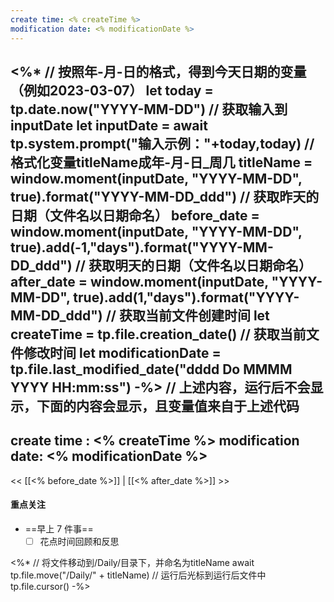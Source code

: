 ```yaml
---
create time: <% createTime %>
modification date: <% modificationDate %>
---
```

<%*
// 按照年-月-日的格式，得到今天日期的变量（例如2023-03-07）
let today = tp.date.now("YYYY-MM-DD")
// 获取输入到inputDate
let inputDate = await tp.system.prompt("输入示例："+today,today)
// 格式化变量titleName成年-月-日_周几
titleName = window.moment(inputDate, "YYYY-MM-DD", true).format("YYYY-MM-DD_ddd")
// 获取昨天的日期（文件名以日期命名）
before_date = window.moment(inputDate, "YYYY-MM-DD", true).add(-1,"days").format("YYYY-MM-DD_ddd")
// 获取明天的日期（文件名以日期命名）
after_date = window.moment(inputDate, "YYYY-MM-DD", true).add(1,"days").format("YYYY-MM-DD_ddd")
// 获取当前文件创建时间
let createTime = tp.file.creation_date()
// 获取当前文件修改时间
let modificationDate = tp.file.last_modified_date("dddd Do MMMM YYYY HH:mm:ss")
-%>
// 上述内容，运行后不会显示，下面的内容会显示，且变量值来自于上述代码
---
create time : <% createTime %>
modification date: <% modificationDate %>
---

<< [[<% before_date %>]] | [[<% after_date %>]] >>

#### 重点关注
-  ==早上 7 件事==
    - [ ] 花点时间回顾和反思

<%*
// 将文件移动到/Daily/目录下，并命名为titleName
await tp.file.move("/Daily/" + titleName)
// 运行后光标到运行后文件中
tp.file.cursor()
-%>
```